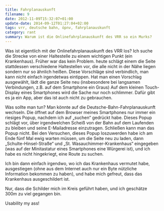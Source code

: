 ```yaml
---
title: Fahrplanauskunft
filename: 9
date: 2012-11-09T15:32:07+01:00
update-date: 2014-09-12T01:27:04+02:00
tags: vrr, deutsche bahn, öpnv, fahrplanauskunft
category: rant
summary: Warum ist die Onlinefahrplanauskunft des VRR so ein Murks?
---
```


Was ist eigentlich mit der Onlinefahrplanauskunft des VRR los? Ich suche die Strecke von einer Haltestelle zu einem wichtigen Punkt (ein Krankenhaus). Früher war das kein Problem. heute schlägt einem die Seite stattdessen verschiedene Haltestellen vor, die alle nicht in der Nähe liegen sondern nur so ähnlich heißen. Diese Vorschläge sind verbindlich, man kann nicht einfach irgendetwas eintippen. Hat man einen Vorschlag ausgewählt, lädt die ganze Seite neu (insbesondere bei langsamen Verbindungen, z.B. auf dem Smartphone ein Graus) Auf dem kleinen Touch\-Display eines Smartphones wird die Sache nur noch schlimmer. Dafür gibt es ja ein App, aber das ist auch nicht zu gebrauchen.

Was sollte man tun? Man könnte auf die Deutsche\-Bahn\-Fahrplanauskunft wechseln. Die öffnet auf dem Browser meines Smartphones nur immer ein riesiges Popup, nachdem ich auf „suchen“ gedrückt habe. Dieses Popup schlägt vor, über irgendwelchen Scheiß von der Bahn auf dem Laufenden zu bleiben und seine E\-Mailadresse einzutragen. Schließen kann man das Popup nicht. Bei den Versuchen, dieses Popup loszuwerden habe ich am Ende fünf Mal ewig warten müssen, um die Seite neu zu laden, dann „Schulte\-Hinsel\-Straße“ und „St. Wasauchimmer\-Krankenhaus“ eingegeben (was auf der Minitastatur eines Smartphones eine Würgerei ist), und ich habe es nicht hingekriegt, eine Route zu suchen.

Ich bin dann einfach irgendwo, wo ich das Krankenhaus vermutet habe, ausgestiegen (ohne aus dem Internet auch nur ein Byte nützliche Information bekommen zu haben), und habe mich gefreut, dass das Krankenhaus ausgeschildert ist.

Nur, dass die Schilder mich im Kreis geführt haben, und ich geschätze 300m zu viel gegangen bin.

Usability my ass!
